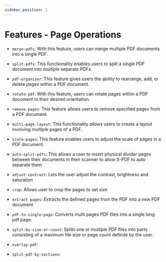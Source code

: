 ```yaml
---
sidebar_position: 1
---
```

# Features - Page Operations

- `merge-pdfs`: With this feature, users can merge multiple PDF documents into a single PDF.

- `split-pdfs`: This functionality enables users to split a single PDF document into multiple separate PDFs.

- `pdf-organizer`: This feature gives users the ability to rearrange, add, or delete pages within a PDF document.

- `rotate-pdf`: With this feature, users can rotate pages within a PDF document to their desired orientation.

- `remove-pages`: This feature allows users to remove specified pages from a PDF document.

- `multi-page-layout`: This functionality allows users to create a layout involving multiple pages of a PDF.

- `scale-pages`: This feature enables users to adjust the scale of pages in a PDF document.

- `auto-split-pdfs`: This allows a user to insert physical divider pages between their documents in their scanner to allow S-PDF to auto separate them

- `adjust-contrast`: Lets the user adjust the contrast, brightness and saturation

- `crop`: Allows user to crop the pages to set size

- `extract pages`: Extracts the defined pages from the PDF into a new PDF document

- `pdf-to-single-page`: Converts multi pages PDF files into a single long pdf page.

- `split-by-size-or-count`: Splits one or multiple PDF files into parts consisting of a maximum file size or page count definde by the user.

- `overlay-pdf`: 
  
- `split-pdf-by-sections`:
